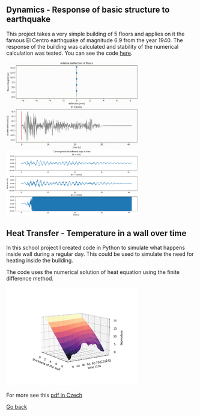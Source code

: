 ## Dynamics - Response of basic structure to earthquake
This project takes a very simple building of 5 floors and applies on it the famous El Centro earthquake of magnitude 6.9 from the year 1940. The response of the building was calculated and stability of the numerical calculation was tested. You can see the code [here]().

<img src='./assets/img/dynamics1.gif' width='350'>

<img src='./assets/img/convergence.png' width='350'>

<br>

## Heat Transfer - Temperature in a wall over time
In this school project I created code in Python to simulate what happens inside wall during a regular day. This could be used to simulate the need for heating inside the building.

The code uses the numerical solution of heat equation using the finite difference method.

<img src='./assets/img/temperature over time.png' width='350'>

For more see this [pdf in Czech](./assets/heat%20-%20finite%20difference.pdf)


[Go back](index.md)
